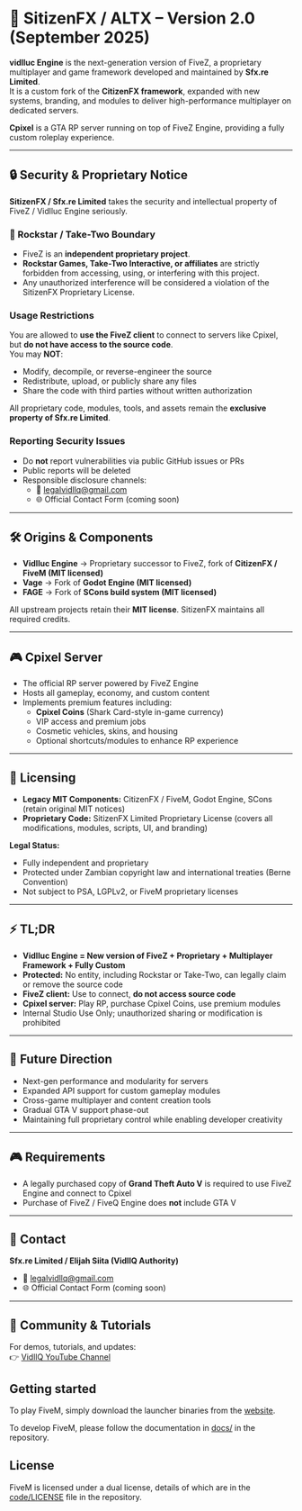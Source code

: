 # 🚀 SitizenFX / ALTX – Version 2.0 (September 2025)

**vidlluc Engine** is the next-generation version of FiveZ, a proprietary multiplayer and game framework developed and maintained by **Sfx.re Limited**.  
It is a custom fork of the **CitizenFX framework**, expanded with new systems, branding, and modules to deliver high-performance multiplayer on dedicated servers.

**Cpixel** is a GTA RP server running on top of FiveZ Engine, providing a fully custom roleplay experience.

---

## 🔒 Security & Proprietary Notice

**SitizenFX / Sfx.re Limited** takes the security and intellectual property of FiveZ / Vidlluc Engine seriously.

### 🚫 Rockstar / Take-Two Boundary
- FiveZ is an **independent proprietary project**.  
- **Rockstar Games, Take-Two Interactive, or affiliates** are strictly forbidden from accessing, using, or interfering with this project.  
- Any unauthorized interference will be considered a violation of the SitizenFX Proprietary License.

### Usage Restrictions
You are allowed to **use the FiveZ client** to connect to servers like Cpixel,  
but **do not have access to the source code**.  
You may **NOT**:  
- Modify, decompile, or reverse-engineer the source  
- Redistribute, upload, or publicly share any files  
- Share the code with third parties without written authorization  

All proprietary code, modules, tools, and assets remain the **exclusive property of Sfx.re Limited**.

### Reporting Security Issues
- Do **not** report vulnerabilities via public GitHub issues or PRs  
- Public reports will be deleted  
- Responsible disclosure channels:  
  - 📧 legalvidllq@gmail.com  
  - 🌐 Official Contact Form (coming soon)

---

## 🛠 Origins & Components

- **Vidlluc Engine** → Proprietary successor to FiveZ, fork of **CitizenFX / FiveM (MIT licensed)**  
- **Vage** → Fork of **Godot Engine (MIT licensed)**  
- **FAGE** → Fork of **SCons build system (MIT licensed)**  

All upstream projects retain their **MIT license**. SitizenFX maintains all required credits.

---

## 🎮 Cpixel Server

- The official RP server powered by FiveZ Engine  
- Hosts all gameplay, economy, and custom content  
- Implements premium features including:  
  - **Cpixel Coins** (Shark Card-style in-game currency)  
  - VIP access and premium jobs  
  - Cosmetic vehicles, skins, and housing  
  - Optional shortcuts/modules to enhance RP experience  

---

## 📜 Licensing

- **Legacy MIT Components:** CitizenFX / FiveM, Godot Engine, SCons (retain original MIT notices)  
- **Proprietary Code:** SitizenFX Limited Proprietary License (covers all modifications, modules, scripts, UI, and branding)  

**Legal Status:**  
- Fully independent and proprietary  
- Protected under Zambian copyright law and international treaties (Berne Convention)  
- Not subject to PSA, LGPLv2, or FiveM proprietary licenses

---

## ⚡ TL;DR

- **Vidlluc Engine = New version of FiveZ + Proprietary + Multiplayer Framework + Fully Custom**  
- **Protected:** No entity, including Rockstar or Take-Two, can legally claim or remove the source code  
- **FiveZ client:** Use to connect, **do not access source code**  
- **Cpixel server:** Play RP, purchase Cpixel Coins, use premium modules  
- Internal Studio Use Only; unauthorized sharing or modification is prohibited

---

## 🔮 Future Direction

- Next-gen performance and modularity for servers  
- Expanded API support for custom gameplay modules  
- Cross-game multiplayer and content creation tools  
- Gradual GTA V support phase-out  
- Maintaining full proprietary control while enabling developer creativity

---

## 🎮 Requirements

- A legally purchased copy of **Grand Theft Auto V** is required to use FiveZ Engine and connect to Cpixel  
- Purchase of FiveZ / FiveQ Engine does **not** include GTA V

---

## 📧 Contact

**Sfx.re Limited / Elijah Siita (VidllQ Authority)**  
- 📧 legalvidllq@gmail.com  
- 🌐 Official Contact Form (coming soon)

---

## 🎥 Community & Tutorials

For demos, tutorials, and updates:  
👉 [VidllQ YouTube Channel](https://www.youtube.com/@Mrsiita)

## Getting started
To play FiveM, simply download the launcher binaries from the [website](https://fivem.net).

To develop FiveM, please follow the documentation in [docs/](https://github.com/citizenfx/fivem/tree/master/docs) in the repository.

## License
FiveM is licensed under a dual license, details of which are in the [code/LICENSE](https://github.com/citizenfx/fivem/blob/master/code/LICENSE) file in the repository.

